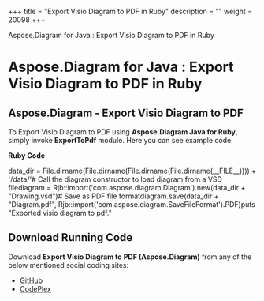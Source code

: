 +++
title = "Export Visio Diagram to PDF in Ruby" 
description = "" 
weight = 20098 
+++

Aspose.Diagram for Java : Export Visio Diagram to PDF in Ruby  

# Aspose.Diagram for Java : Export Visio Diagram to PDF in Ruby


## Aspose.Diagram - Export Visio Diagram to PDF

To Export Visio Diagram to PDF using **Aspose.Diagram Java for Ruby**, simply invoke **ExportToPdf** module. Here you can see example code.

**Ruby Code**

data\_dir = File.dirname(File.dirname(File.dirname(File.dirname(\_\_FILE\_\_)))) + '/data/'# Call the diagram constructor to load diagram from a VSD filediagram = Rjb::import('com.aspose.diagram.Diagram').new(data\_dir + "Drawing.vsd")# Save as PDF file formatdiagram.save(data\_dir + "Diagram.pdf", Rjb::import('com.aspose.diagram.SaveFileFormat').PDF)puts "Exported visio diagram to pdf."

## Download Running Code

Download **Export Visio Diagram to PDF (Aspose.Diagram)** from any of the below mentioned social coding sites:

*   [GitHub](https://github.com/asposediagram/Aspose.Diagram-for-Java/blob/master/Plugins/Aspose_Diagram_Java_for_Ruby/lib/asposediagramjava/Export/exporttopdf.rb)
*   [CodePlex](https://asposediagramjavaruby.codeplex.com/SourceControl/latest#lib/asposediagramjava/Export/exporttopdf.rb)

